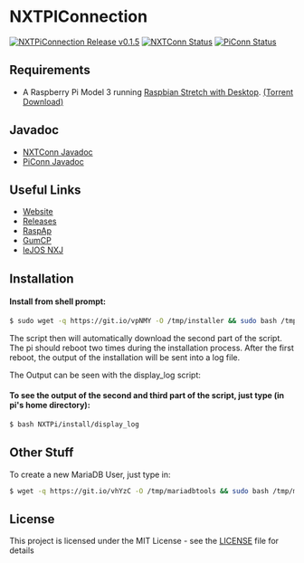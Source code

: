# NXTPIConnection 
[![NXTPiConnection Release v0.1.5](https://img.shields.io/badge/NXTPiConnection_Release-v0.1.5-blue.svg)](https://github.com/MarkusJx/NXTPIConnection/releases/tag/v0.1.4) [![NXTConn Status](https://img.shields.io/badge/NXTConn_Status-Testing-orange.svg)](https://github.com/MarkusJx/NXTPIConnection/releases/tag/v0.1.4) [![PiConn Status](https://img.shields.io/badge/PiConn_Status-Tests_passed-green.svg)](https://github.com/MarkusJx/NXTPIConnection/releases/tag/v0.1.4) 

## Requirements
* A Raspberry Pi Model 3 running [Raspbian Stretch with Desktop](https://downloads.raspberrypi.org/raspbian_latest). [(Torrent Download)](https://downloads.raspberrypi.org/raspbian_latest.torrent)

## Javadoc
* [NXTConn Javadoc](https://markusjx.github.io/NXTPIConnection/NXTConnJavadoc/)
* [PiConn Javadoc](https://markusjx.github.io/NXTPIConnection/PiConnJavadoc/)

## Useful Links
* [Website](https://markusjx.github.io/NXTPIConnection/)
* [Releases](https://github.com/MarkusJx/NXTPIConnection/releases)
* [RaspAp](https://github.com/billz/raspap-webgui)
* [GumCP](https://github.com/gumslone/GumCP)
* [leJOS NXJ](https://sourceforge.net/projects/nxt.lejos.p/files/)

## Installation

#### Install from shell prompt:
```sh
$ sudo wget -q https://git.io/vpNMY -O /tmp/installer && sudo bash /tmp/installer
```

The script then will automatically download the second part of the script.
The pi should reboot two times during the installation process.
After the first reboot, the output of the installation will be sent into a log file.

The Output can be seen with the display_log script:

#### To see the output of the second and third part of the script, just type (in pi's home directory):
```sh
$ bash NXTPi/install/display_log
```

## Other Stuff

To create a new MariaDB User, just type in:
```sh
$ wget -q https://git.io/vhYzC -O /tmp/mariadbtools && sudo bash /tmp/mariadbtools
```

## License

This project is licensed under the MIT License - see the [LICENSE](LICENSE) file for details
